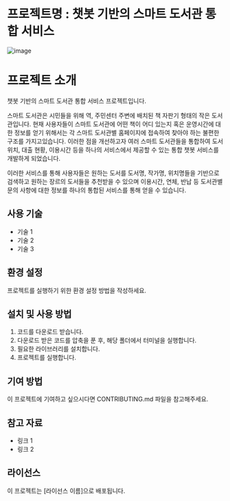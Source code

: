 # 프로젝트명 : 챗봇 기반의 스마트 도서관 통합 서비스

![image](https://user-images.githubusercontent.com/115389344/230848713-d9cc4670-07dd-482d-a0dc-8dabdcf80c1e.png)

# 프로젝트 소개 

챗봇 기반의 스마트 도서관 통합 서비스 프로젝트입니다.

스마트 도서관은 시민들을 위해 역, 주민센터 주변에 배치된 책 자판기 형태의 작은 도서관입니다. 현재 사용자들이 스마트 도서관에 어떤 책이 어디 있는지 혹은 운영시간에 대한 정보를 얻기 위해서는 각 스마트 도서관별 홈페이지에 접속하여 찾아야 하는 불편한 구조를 가지고있습니다. 이러한 점을 개선하고자 여러 스마트 도서관들을 통합하여 도서 위치, 대출 현황, 이용시간 등을 하나의 서비스에서 제공할 수 있는 통합 챗봇 서비스를 개발하게 되었습니다.

이러한 서비스를 통해 사용자들은 원하는 도서를 도서명, 작가명, 위치명들을 기반으로 검색하고 원하는 장르의 도서들을 추천받을 수 있으며 이용시간, 연체, 반납 등 도서관별 문의 사항에 대한 정보를 하나의 통합된 서비스를 통해 얻을 수 있습니다.

## 사용 기술

- 기술 1
- 기술 2
- 기술 3

## 환경 설정

프로젝트를 실행하기 위한 환경 설정 방법을 작성하세요.

## 설치 및 사용 방법

1. 코드를 다운로드 받습니다.
2. 다운로드 받은 코드를 압축을 푼 후, 해당 폴더에서 터미널을 실행합니다.
3. 필요한 라이브러리를 설치합니다.
4. 프로젝트를 실행합니다.

## 기여 방법

이 프로젝트에 기여하고 싶으시다면 CONTRIBUTING.md 파일을 참고해주세요.

## 참고 자료

- 링크 1
- 링크 2

## 라이선스

이 프로젝트는 [라이선스 이름]으로 배포됩니다.

